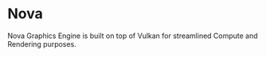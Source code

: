# Nova
Nova Graphics Engine is built on top of Vulkan for streamlined Compute and Rendering purposes.
